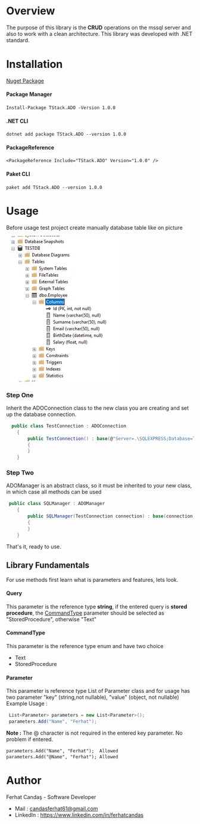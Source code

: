 # Overview

The purpose of this library is the **CRUD** operations on the mssql server and also to work with a clean architecture. This library was developed with .NET standard.

# Installation
[Nuget Package](https://www.nuget.org/packages/TStack.ADO/)
#### Package Manager
```PM
Install-Package TStack.ADO -Version 1.0.0
```
#### .NET CLI
```PM
dotnet add package TStack.ADO --version 1.0.0
```
#### PackageReference
```PM
<PackageReference Include="TStack.ADO" Version="1.0.0" />
```
#### Paket CLI
```PM
paket add TStack.ADO --version 1.0.0
```

# Usage
Before usage test project create manually database table like on picture 

![](documents/ADO.NET_TESTDB.png)

### Step One
Inherit the ADOConnection class to the new class you are creating and set up the database connection.

```csharp
  public class TestConnection : ADOConnection
    {
        public TestConnection() : base(@"Server=.\SQLEXPRESS;Database=TESTDB;Trusted_Connection=True;")
        {
        }
    }
```

### Step Two
ADOManager is an abstract class, so it must be inherited to your new class, in which case all methods can be used
```csharp
 public class SQLManager : ADOManager
    {
        public SQLManager(TestConnection connection) : base(connection)
        {
        }
    }
```
That's it, ready to use.

## Library Fundamentals
For use methods first learn what is parameters and features, lets look.
#### Query
This parameter is the reference type **string**, if the entered query is **stored procedure**, the [CommandType](#commandtype) parameter should be selected as "StoredProcedure", otherwise "Text"
#### CommandType
This parameter is the reference type enum and have two choice
 - Text
 - StoredProcedure
 
#### Parameter
This parameter is reference type List of Parameter class and for usage has two parameter "key" (string,not nullable), "value" (object, not nullable)
Example Usage :
```csharp
 List<Parameter> parameters = new List<Parameter>();
 parameters.Add("Name", "Ferhat");
```
**Note :** The @ character is not required in the entered key parameter. No problem if entered.
```
parameters.Add("Name", "Ferhat");  Allowed
parameters.Add("@Name", "Ferhat"); Allowed
```

# Author

Ferhat Candaş - Software Developer
 - Mail : candasferhat61@gmail.com
 - LinkedIn : https://www.linkedin.com/in/ferhatcandas
